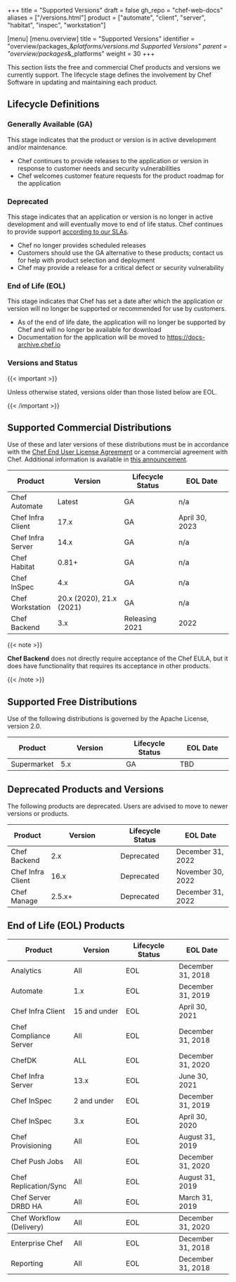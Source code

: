 +++
title = "Supported Versions"
draft = false
gh_repo = "chef-web-docs"
aliases = ["/versions.html"]
product = ["automate", "client", "server", "habitat", "inspec", "workstation"]

[menu]
  [menu.overview]
    title = "Supported Versions"
    identifier = "overview/packages_&_platforms/versions.md Supported Versions"
    parent = "overview/packages_&_platforms"
    weight = 30
+++

This section lists the free and commercial Chef products and versions we
currently support. The lifecycle stage defines the involvement by Chef
Software in updating and maintaining each product.

## Lifecycle Definitions

### Generally Available (GA)

This stage indicates that the product or version is in active
development and/or maintenance.

- Chef continues to provide releases to the application or version in response to customer needs and security vulnerabilities
- Chef welcomes customer feature requests for the product roadmap for the application

### Deprecated

This stage indicates that an application or version is no longer in
active development and will eventually move to end of life status. Chef
continues to provide support [according to our
SLAs](https://www.chef.io/service-level-agreement/).

- Chef no longer provides scheduled releases
- Customers should use the GA alternative to these products; contact us for help with product selection and deployment
- Chef may provide a release for a critical defect or security vulnerability

### End of Life (EOL)

This stage indicates that Chef has set a date after which the
application or version will no longer be supported or recommended for
use by customers.

- As of the end of life date, the application will no longer be supported by Chef and will no longer be available for download
- Documentation for the application will be moved to <https://docs-archive.chef.io>

### Versions and Status

{{< important >}}

Unless otherwise stated, versions older than those listed below are EOL.

{{< /important >}}

## Supported Commercial Distributions

Use of these and later versions of these distributions must be in
accordance with the [Chef End User License
Agreement](https://www.chef.io/end-user-license-agreement) or a
commercial agreement with Chef. Additional information is available in
[this
announcement](https://blog.chef.io/2019/04/02/chef-software-announces-the-enterprise-automation-stack/).

<table>
<colgroup>
<col style="width: 18%" />
<col style="width: 31%" />
<col style="width: 25%" />
<col style="width: 25%" />
</colgroup>
<thead>
<tr class="header">
<th>Product</th>
<th>Version</th>
<th>Lifecycle Status</th>
<th>EOL Date</th>
</tr>
</thead>
<tbody>
<tr>
<td>Chef Automate</td>
<td>Latest</td>
<td>GA</td>
<td>n/a</td>
</tr>
<tr>
<td>Chef Infra Client</td>
<td>17.x</td>
<td>GA</td>
<td>April 30, 2023</td>
</tr>
<tr>
<td>Chef Infra Server</td>
<td>14.x</td>
<td>GA</td>
<td>n/a</td>
</tr>
<tr>
<td>Chef Habitat</td>
<td>0.81+</td>
<td>GA</td>
<td>n/a</td>
</tr>
<tr>
<td>Chef InSpec</td>
<td>4.x</td>
<td>GA</td>
<td>n/a</td>
</tr>
<tr>
<td>Chef Workstation</td>
<td>20.x (2020), 21.x (2021)</td>
<td>GA</td>
<td>n/a</td>
</tr>
<tr>
<td>Chef Backend</td>
<td>3.x</td>
<td>Releasing 2021</td>
<td>2022</td>
</tr>
</tbody>
</table>

{{< note >}}

**Chef Backend** does not directly require acceptance of the Chef
EULA, but it does have functionality that requires its acceptance in other
products.

{{< /note >}}

## Supported Free Distributions

Use of the following distributions is governed by the Apache License,
version 2.0.

<table>
<colgroup>
<col style="width: 18%" />
<col style="width: 31%" />
<col style="width: 25%" />
<col style="width: 25%" />
</colgroup>
<thead>
<tr class="header">
<th>Product</th>
<th>Version</th>
<th>Lifecycle Status</th>
<th>EOL Date</th>
</tr>
</thead>
<tbody>
<tr>
<td>Supermarket</td>
<td>5.x</td>
<td>GA</td>
<td>TBD</td>
</tr>
</tbody>
</table>

## Deprecated Products and Versions

The following products are deprecated. Users are advised to move to
newer versions or products.

<table>
<colgroup>
<col style="width: 18%" />
<col style="width: 31%" />
<col style="width: 25%" />
<col style="width: 25%" />
</colgroup>
<thead>
<tr class="header">
<th>Product</th>
<th>Version</th>
<th>Lifecycle Status</th>
<th>EOL Date</th>
</tr>
</thead>
<tbody>
<tr>
<td>Chef Backend</td>
<td>2.x</td>
<td>Deprecated</td>
<td>December 31, 2022</td>
</tr>
<tr>
<td>Chef Infra Client</td>
<td>16.x</td>
<td>Deprecated</td>
<td>November 30, 2022</td>
</tr>
<tr>
<td>Chef Manage</td>
<td>2.5.x+</td>
<td>Deprecated</td>
<td>December 31, 2022</td>
</tr>
</tbody>
</table>

## End of Life (EOL) Products

<table>
<colgroup>
<col style="width: 25%" />
<col style="width: 25%" />
<col style="width: 25%" />
<col style="width: 25%" />
</colgroup>
<thead>
<tr class="header">
<th>Product</th>
<th>Version</th>
<th>Lifecycle Status</th>
<th>EOL Date</th>
</tr>
</thead>
<tbody>
<tr>
<td>Analytics</td>
<td>All</td>
<td>EOL</td>
<td>December 31, 2018</td>
</tr>
<tr>
<td>Automate</td>
<td>1.x</td>
<td>EOL</td>
<td>December 31, 2019</td>
</tr>
<tr>
<td>Chef Infra Client</td>
<td>15 and under</td>
<td>EOL</td>
<td>April 30, 2021</td>
</tr>
<tr>
<td>Chef Compliance Server</td>
<td>All</td>
<td>EOL</td>
<td>December 31, 2018</td>
</tr>
<tr>
<td>ChefDK</td>
<td>ALL</td>
<td>EOL</td>
<td>December 31, 2020</td>
</tr>
<tr>
<td>Chef Infra Server</td>
<td>13.x</td>
<td>EOL</td>
<td>June 30, 2021</td>
</tr>
<tr>
<td>Chef InSpec</td>
<td>2 and under</td>
<td>EOL</td>
<td>December 31, 2019</td>
</tr>
<tr>
<td>Chef InSpec</td>
<td>3.x</td>
<td>EOL</td>
<td>April 30, 2020</td>
</tr>
<tr>
<td>Chef Provisioning</td>
<td>All</td>
<td>EOL</td>
<td>August 31, 2019</td>
</tr>
<tr>
<td>Chef Push Jobs</td>
<td>All</td>
<td>EOL</td>
<td>December 31, 2020</td>
</tr>
<tr>
<td>Chef Replication/Sync</td>
<td>All</td>
<td>EOL</td>
<td>August 31, 2019</td>
</tr>
<tr>
<td>Chef Server DRBD HA</td>
<td>All</td>
<td>EOL</td>
<td>March 31, 2019</td>
</tr>
</tbody>
<tr>
<td>Chef Workflow (Delivery)</td>
<td>All</td>
<td>EOL</td>
<td>December 31, 2020</td>
</tr>
</tbody>
<tr>
<td>Enterprise Chef</td>
<td>All</td>
<td>EOL</td>
<td>December 31, 2018</td>
</tr>
<tr>
<td>Reporting</td>
<td>All</td>
<td>EOL</td>
<td>December 31, 2018</td>
</tr>

</table>
